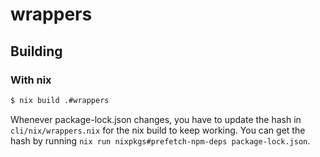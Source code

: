 # wrappers

## Building

### With nix

```sh
$ nix build .#wrappers
```

Whenever package-lock.json changes, you have to update the hash in `cli/nix/wrappers.nix` for the nix build to keep working. You can get the hash by running `nix run nixpkgs#prefetch-npm-deps package-lock.json`.
